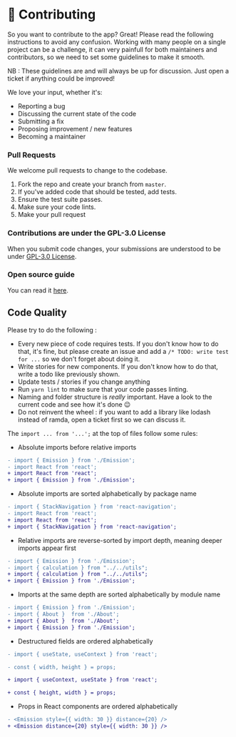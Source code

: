 # 👐 Contributing

So you want to contribute to the app? Great! Please read the following instructions to avoid any confusion. Working with many people on a single project can be a challenge, it can very painfull for both maintainers and contributors, so we need to set some guidelines to make it smooth.

NB : These guidelines are and will always be up for discussion. Just open a ticket if anything could be improved!

We love your input, whether it's:

- Reporting a bug
- Discussing the current state of the code
- Submitting a fix
- Proposing improvement / new features
- Becoming a maintainer

### Pull Requests

We welcome pull requests to change to the codebase.

1. Fork the repo and create your branch from `master`.
2. If you've added code that should be tested, add tests.
4. Ensure the test suite passes.
5. Make sure your code lints.
6. Make your pull request

### Contributions are under the GPL-3.0 License

When you submit code changes, your submissions are understood to be under [GPL-3.0 License](https://github.com/NotMyFaultEarth/nmf-app/blob/master/LICENSE).

### Open source guide

You can read it [here](https://opensource.guide/).

## Code Quality

Please try to do the following :

- Every new piece of code requires tests. If you don't know how to do that, it's fine, but please create an issue and add a `/* TODO: write test for ...` so we don't forget about doing it.
- Write stories for new components. If you don't know how to do that, write a todo like previously shown.
- Update tests / stories if you change anything
- Run `yarn lint` to make sure that your code passes linting. 
- Naming and folder structure is _really_ important. Have a look to the current code and see how it's done 😉
- Do not reinvent the wheel : if you want to add a library like lodash instead of ramda, open a ticket first so we can discuss it.

The `import ... from '...';` at the top of files follow some rules:

- Absolute imports before relative imports

```diff
- import { Emission } from './Emission';
- import React from 'react';
+ import React from 'react';
+ import { Emission } from './Emission';
```

- Absolute imports are sorted alphabetically by package name

```diff
- import { StackNavigation } from 'react-navigation';
- import React from 'react';
+ import React from 'react';
+ import { StackNavigation } from 'react-navigation';
```

- Relative imports are reverse-sorted by import depth, meaning deeper imports appear first

```diff
- import { Emission } from './Emission';
- import { calculation } from "../../utils";
+ import { calculation } from "../../utils";
+ import { Emission } from './Emission';
```

- Imports at the same depth are sorted alphabetically by module name

```diff
- import { Emission } from './Emission';
- import { About }  from './About';
+ import { About }  from './About';
+ import { Emission } from './Emission';
```

- Destructured fields are ordered alphabetically

```diff
- import { useState, useContext } from 'react';

- const { width, height } = props;

+ import { useContext, useState } from 'react';

+ const { height, width } = props;
```

- Props in React components are ordered alphabetically

```diff
- <Emission style={{ width: 30 }} distance={20} />
+ <Emission distance={20} style={{ width: 30 }} />
```